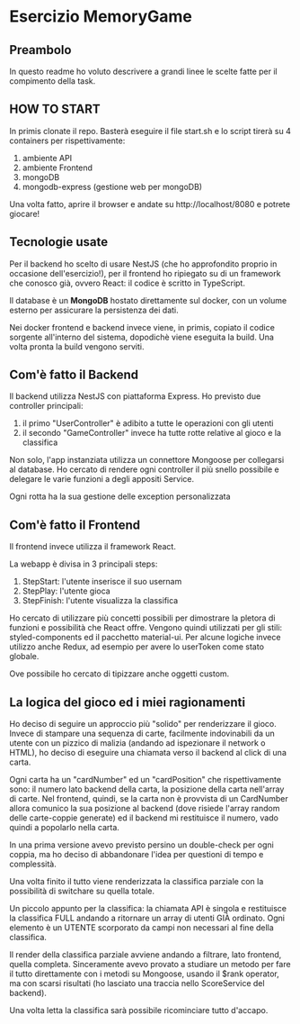 # **Esercizio MemoryGame**
## Preambolo
In questo readme ho voluto descrivere a grandi linee le scelte fatte per il compimento della task.
## HOW TO START
In primis clonate il repo.
Basterà eseguire il file start.sh e lo script tirerà su 4 containers per rispettivamente:
1. ambiente API
2. ambiente Frontend
3. mongoDB
4. mongodb-express (gestione web per mongoDB)

Una volta fatto, aprire il browser e andate su http://localhost/8080 e potrete giocare!

## Tecnologie usate
Per il backend ho scelto di usare NestJS (che ho approfondito proprio in occasione dell'esercizio!), per il frontend ho ripiegato su di un framework che conosco già, ovvero React: il codice è scritto in TypeScript.

Il database è un **MongoDB** hostato direttamente sul docker, con un volume esterno per assicurare la persistenza dei dati.

Nei docker frontend e backend invece viene, in primis, copiato il codice sorgente all'interno del sistema, dopodichè viene eseguita la build.
Una volta pronta la build vengono serviti.

## Com'è fatto il Backend

Il backend utilizza NestJS con piattaforma Express.
Ho previsto due controller principali:
1. il primo "UserController" è adibito a tutte le operazioni con gli utenti
2. il secondo "GameController" invece ha tutte rotte relative al gioco e la classifica

Non solo, l'app instanziata utilizza un connettore Mongoose per collegarsi al database.
Ho cercato di rendere ogni controller il più snello possibile e delegare le varie funzioni a degli appositi Service.

Ogni rotta ha la sua gestione delle exception personalizzata

## Com'è fatto il Frontend

Il frontend invece utilizza il framework React.

La webapp è divisa in 3 principali steps:
1. StepStart: l'utente inserisce il suo usernam
2. StepPlay: l'utente gioca
3. StepFinish: l'utente visualizza la classifica

Ho cercato di utilizzare più concetti possibili per dimostrare la pletora di funzioni e possibilità che React offre.
Vengono quindi utilizzati per gli stili: styled-components ed il pacchetto material-ui.
Per alcune logiche invece utilizzo anche Redux, ad esempio per avere lo userToken come stato globale.

Ove possibile ho cercato di tipizzare anche oggetti custom.

## La logica del gioco ed i miei ragionamenti

Ho deciso di seguire un approccio più "solido" per renderizzare il gioco.
Invece di stampare una sequenza di carte, facilmente indovinabili da un utente con un pizzico di malizia (andando ad ispezionare il network o HTML),
ho deciso di eseguire una chiamata verso il backend al click di una carta.

Ogni carta ha un "cardNumber" ed un "cardPosition" che rispettivamente sono: il numero lato backend della carta, la posizione della carta nell'array di carte.
Nel frontend, quindi, se la carta non è provvista di un CardNumber allora comunico la sua posizione al backend (dove risiede l'array random delle carte-coppie generate)
ed il backend mi restituisce il numero, vado quindi a popolarlo nella carta.

In una prima versione avevo previsto persino un double-check per ogni coppia, ma ho deciso di abbandonare l'idea per questioni di tempo e complessità.

Una volta finito il tutto viene renderizzata la classifica parziale con la possibilità di switchare su quella totale.

Un piccolo appunto per la classifica: la chiamata API è singola e restituisce la classifica FULL andando a ritornare un array di utenti GIÀ ordinato.
Ogni elemento è un UTENTE scorporato da campi non necessari al fine della classifica.

Il render della classifica parziale avviene andando a filtrare, lato frontend, quella completa.
Sinceramente avevo provato a studiare un metodo per fare il tutto direttamente con i metodi su Mongoose, usando il $rank operator, ma con scarsi risultati (ho lasciato una traccia nello ScoreService del backend).

Una volta letta la classifica sarà possibile ricominciare tutto d'accapo.



